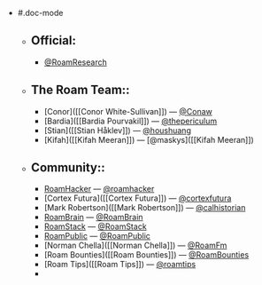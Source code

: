 - #.doc-mode
    - ## **Official:**
        - [@RoamResearch](https://twitter.com/RoamResearch)
    - ## The Roam Team::
        - [Conor]([[Conor White-Sullivan]]) — [@Conaw](https://twitter.com/Conaw)
        - [Bardia]([[Bardia Pourvakil]]) — [@thepericulum](https://twitter.com/thepericulum) 
        - [Stian]([[Stian Håklev]]) — [@houshuang](https://twitter.com/houshuang)
        - [Kifah]([[Kifah Meeran]]) — [@maskys]([[Kifah Meeran]])
    - ## Community::
        - [RoamHacker]([[RoamHacker]]) — [@roamhacker](https://twitter.com/roamhacker)
        - [Cortex Futura]([[Cortex Futura]]) — [@cortexfutura](https://twitter.com/cortexfutura)
        - [Mark Robertson]([[Mark Robertson]]) — [@calhistorian](https://twitter.com/calhistorian)
        - [RoamBrain]([[RoamBrain]]) — [@RoamBrain](https://twitter.com/RoamBrain)
        - [RoamStack]([[RoamStack]]) — [@RoamStack](https://twitter.com/RoamStack)
        - [RoamPublic]([[RoamPublic]]) — [@RoamPublic](https://twitter.com/RoamPublic)
        - [Norman Chella]([[Norman Chella]]) — [@RoamFm](https://twitter.com/RoamFm)
        - [Roam Bounties]([[Roam Bounties]]) — [@RoamBounties](https://twitter.com/RoamBounties)
        - [Roam Tips]([[Roam Tips]]) — [@roamtips](https://twitter.com/roamtips)
        - 
